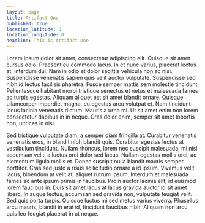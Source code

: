 ```yaml
---
layout: page
title: Artifact One
published: true
location_latitude: 0
location_longitude: 0
headline: This is Artifact One
---
```


Lorem ipsum dolor sit amet, consectetur adipiscing elit. Quisque sit amet cursus odio. Praesent eu commodo lacus. In et nunc varius, placerat lectus at, interdum dui. Nam in odio et dolor sagittis vehicula non ac nisi. Suspendisse venenatis sapien quis velit auctor vulputate. Suspendisse sed nibh id lectus facilisis pharetra. Fusce semper mattis sem molestie tincidunt. Pellentesque habitant morbi tristique senectus et netus et malesuada fames ac turpis egestas. Aliquam aliquet est sit amet blandit ornare. Quisque ullamcorper imperdiet magna, eu egestas arcu volutpat et. Nam tincidunt lacus lacinia venenatis dictum. Mauris a urna mi. Ut sit amet enim non lorem consectetur dapibus in in neque. Cras dolor enim, semper sit amet lobortis non, ultrices in nisi.

Sed tristique vulputate diam, a semper diam fringilla at. Curabitur venenatis venenatis eros, in blandit nibh blandit quis. Curabitur egestas lectus at vestibulum tincidunt. Nullam rhoncus, lorem nec suscipit malesuada, mi nisl accumsan velit, a luctus orci dolor sed lacus. Nullam egestas mollis orci, ac elementum ligula mollis et. Donec suscipit nulla blandit mauris semper porttitor. Cras sed justo a risus sollicitudin ornare a id ipsum. Vivamus velit lacus, bibendum at velit at, aliquet rutrum ipsum. Interdum et malesuada fames ac ante ipsum primis in faucibus. Proin auctor lacinia elit, id euismod lorem faucibus in. Duis sit amet lacus at lacus gravida auctor id sit amet libero. In augue lectus, accumsan sed gravida non, vulputate feugiat velit. Sed quis porta turpis. Quisque luctus mi sed metus varius viverra. Phasellus arcu mauris, blandit in erat id, tincidunt faucibus nibh. Aliquam non arcu quis leo feugiat placerat in ut neque.

